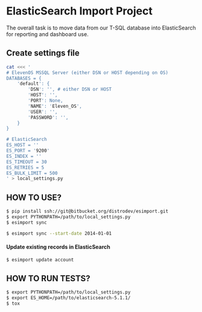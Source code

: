 # ElasticSearch Import Project

The overall task is to move data from our T-SQL database into ElasticSearch for reporting and dashboard use.

## Create settings file

```bash
cat <<< '
# ElevenOS MSSQL Server (either DSN or HOST depending on OS)
DATABASES = {
    'default': {
        'DSN': '', # either DSN or HOST
        'HOST': '',
        'PORT': None,
        'NAME': 'Eleven_OS',
        'USER': '',
        'PASSWORD': '',
    }
}

# ElasticSearch
ES_HOST = ''
ES_PORT = '9200'
ES_INDEX = ''
ES_TIMEOUT = 30
ES_RETRIES = 5
ES_BULK_LIMIT = 500
' > local_settings.py
```

## HOW TO USE?

```bash
$ pip install ssh://git@bitbucket.org/distrodev/esimport.git
$ export PYTHONPATH=/path/to/local_settings.py
$ esimport sync
```

```bash
$ esimport sync --start-date 2014-01-01
```

#### Update existing records in ElasticSearch

```bash
$ esimport update account
```

## HOW TO RUN TESTS?

```bash
$ export PYTHONPATH=/path/to/local_settings.py
$ export ES_HOME=/path/to/elasticsearch-5.1.1/
$ tox
```

